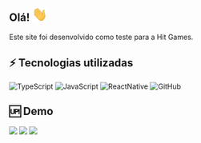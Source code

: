 ## Olá! <img src="https://raw.githubusercontent.com/victoralmeidadev/victoralmeidadev/master/wave.gif" width="30px">

Este site foi desenvolvido como teste para a Hit Games.

## ⚡ Tecnologias utilizadas

![TypeScript](https://img.shields.io/badge/-TypeScript-black?style=flat-square&logo=typescript)
![JavaScript](https://img.shields.io/badge/-JavaScript-black?style=flat-square&logo=javascript)
![ReactNative](https://img.shields.io/badge/-ReactNative-black?style=flat-square&logo=react)
![GitHub](https://img.shields.io/badge/-GitHub-black?style=flat-square&logo=github)

## 🆙 Demo

<img src="https://user-images.githubusercontent.com/30902898/175036078-416071f9-4ed6-4df0-8c3e-48e1512aae0c.jpeg" width="200px">
<img src="https://user-images.githubusercontent.com/30902898/175036102-df0c5233-59ce-491c-b337-3ac13a422a19.jpeg" width="200px">
<img src="https://user-images.githubusercontent.com/30902898/175036153-bdffd98c-636e-4504-aa62-04d8aa913c50.jpeg" width="200px">
